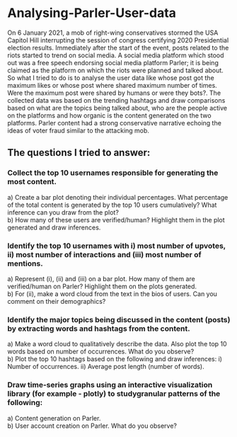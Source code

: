 # Analysing-Parler-User-data

On 6 January 2021, a mob of right-wing conservatives stormed the USA Capitol Hill interrupting the session of congress certifying 2020 Presidential election results. Immediately after the start of the event, posts related to the riots started to trend on social media. A social media platform which stood out was a free speech endorsing social media platform Parler; it is being claimed as the platform on which the riots were planned and talked about. 
So what I tried to do is to analyse the user data like whose post got the maximum likes or whose post where shared maximum number of times. Were the maximum post were shared by humans or were they bots?. The collected data was based on the trending hashtags and draw comparisons based on what are the topics being talked about, who are the people active on the platforms and how organic is the content generated on the two platforms. Parler content had a strong conservative narrative echoing the ideas of voter fraud similar to the attacking mob.

## The questions I tried to answer:

### Collect the top 10 usernames responsible for generating the most content.
a) Create a bar plot denoting their individual percentages. What percentage of the total content is generated by the top 10 users cumulatively? What inference can you draw from the plot?<br/>
b) How many of these users are verified/human? Highlight them in the plot generated and draw inferences.

### Identify the top 10 usernames with i) most number of upvotes, ii) most number of interactions and (iii) most number of mentions.
a) Represent (i), (ii) and (iii) on a bar plot. How many of them are verified/human on Parler? Highlight them on the plots generated. <br/>
b) For (ii), make a word cloud from the text in the bios of users. Can you comment on their demographics?

### Identify the major topics being discussed in the content (posts) by extracting words and hashtags from the content.
a) Make a word cloud to qualitatively describe the data. Also plot the top 10 words based on number of occurrences. What do you observe?<br/>
b) Plot the top 10 hashtags based on the following and draw inferences:
  i) Number of occurrences.
  ii) Average post length (number of words).
  
### Draw time-series graphs using an interactive visualization library (for example - plotly) to studygranular patterns of the following:
a) Content generation on Parler.<br/>
b) User account creation on Parler.
What do you observe?
